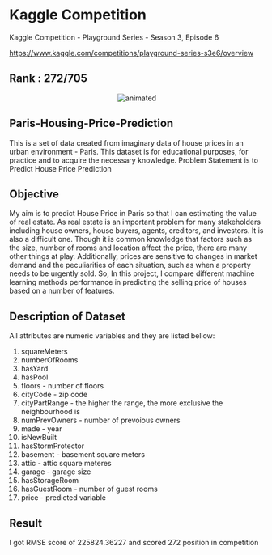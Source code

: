 # Kaggle Competition
Kaggle Competition - Playground Series - Season 3, Episode 6


https://www.kaggle.com/competitions/playground-series-s3e6/overview


## Rank : 272/705


<p align="center">
  <img src="https://user-images.githubusercontent.com/110373742/222756663-f1f11429-94a0-4c24-af89-23f1a1e884cd.png" alt="animated" />
</p>


## Paris-Housing-Price-Prediction
This is a set of data created from imaginary data of house prices in an urban environment - Paris. This dataset is for educational purposes, for practice and to acquire the necessary knowledge. Problem Statement is to Predict House Price Prediction

## Objective
My aim is to predict House Price in Paris so that I can estimating the value of real estate. As real estate is an important problem for many stakeholders including house owners, house buyers, agents, creditors, and investors. It is also a difficult one. Though it is common knowledge that factors such as the size, number of rooms and location affect the price, there are many other things at play. Additionally, prices are sensitive to changes in market demand and the peculiarities of each situation, such as when a property needs to be urgently sold. So, In this project, I compare different machine learning methods performance in predicting the selling price of houses based on a number of features.


## Description of Dataset
All attributes are numeric variables and they are listed bellow:

1. squareMeters
2. numberOfRooms
3. hasYard
4. hasPool
5. floors - number of floors
6. cityCode - zip code
7. cityPartRange - the higher the range, the more exclusive the neighbourhood is
8. numPrevOwners - number of prevoious owners
9. made - year
10. isNewBuilt
11. hasStormProtector
12. basement - basement square meters
13. attic - attic square meteres
14. garage - garage size
15. hasStorageRoom
16. hasGuestRoom - number of guest rooms
17. price - predicted variable

## Result
I got RMSE score of 225824.36227 and scored 272 position in competition
